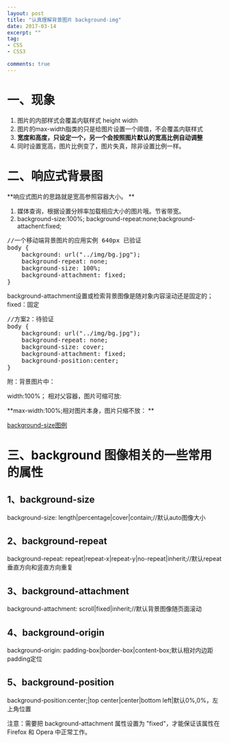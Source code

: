 ```yaml
---
layout: post
title: "认真理解背景图片 background-img"
date: 2017-03-14
excerpt: ""
tag:
- CSS
- CSS3

comments: true
---
```


# 一、现象
1. 图片的内部样式会覆盖内联样式 height width
2. 图片的max-width脂类的只是给图片设置一个阈值，不会覆盖内联样式
3. **宽度和高度，只设定一个，另一个会按照图片默认的宽高比例自动调整**
4. 同时设置宽高，图片比例变了，图片失真，除非设置比例一样。

# 二、响应式背景图

**响应式图片的思路就是宽高参照容器大小。 **

1. 媒体查询，根据设置分辨率加载相应大小的图片哦。节省带宽。   
2. background-size:100%; background-repeat:none;background-attachent:fixed;

<pre>
//一个移动端背景图片的应用实例 640px 已验证
body {
    background: url("../img/bg.jpg");
	background-repeat: none;
	background-size: 100%;
    background-attachment: fixed;
}
</pre>
background-attachment设置或检索背景图像是随对象内容滚动还是固定的；
fixed：固定

<pre>
//方案2：待验证
body {
    background: url("../img/bg.jpg");
	background-repeat: none;
	background-size: cover;
    background-attachment: fixed;
	background-position:center;
}
</pre>

附：背景图片中：

width:100%； 相对父容器，图片可缩可放:  

**max-width:100%;相对图片本身，图片只缩不放： **

[background-size图例](http://www.w3school.com.cn/tiy/c.asp?f=css_background-size&p=7)


# 三、background 图像相关的一些常用的属性

## 1、background-size
background-size: length|percentage|cover|contain;//默认auto图像大小

## 2、background-repeat
background-repeat: repeat|repeat-x|repeat-y|no-repeat|inherit;//默认repeat垂直方向和竖直方向重复

## 3、background-attachment
background-attachment: scroll|fixed|inherit;//默认背景图像随页面滚动
## 4、background-origin
background-origin: padding-box|border-box|content-box;默认相对内边距padding定位
## 5、background-position
background-position:center;|top center|center|bottom left|默认0%,0%，左上角位置

注意：需要把 background-attachment 属性设置为 "fixed"，才能保证该属性在 Firefox 和 Opera 中正常工作。